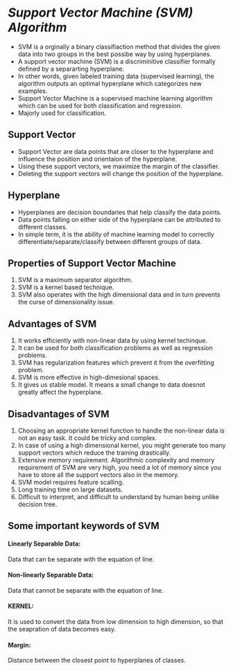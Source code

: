 # _Support Vector Machine (SVM) Algorithm_
* SVM is a orginally a binary classifiaction method that divides the given data into two groups in the best possibe way by using hyperplanes.
* A support vector machine (SVM) is a discriminitive classifier formally defined by a separarting hyperplane.
* In other words, given labeled training data (supervised learning), the algorithm outputs an optimal hyperplane which categorizes new examples.
* Support Vector Machine is a supervised machine learning algorithm which can be used for both classification and regression.
* Majorly used for classification.


## Support Vector
* Support Vector are data points that are closer to the hyperplane and influence the position and orientaion of the hyperplane.
* Using these support vectors, we maximize the margin of the classifier.
* Deleting the support vectors will change the position of the hyperplane.


## Hyperplane
* Hyperplanes are decision boundaries that help classify the data points.
* Data points falling on either side of the hyperplane can be attributed to different classes.
* In simple term, it is the ability of machine learning model to correctly differentiate/separate/classify between different groups of data. 


## Properties of Support Vector Machine
1. SVM is a maximum separator algorithm.
2. SVM is a kernel based technique.
3. SVM also operates with the high dimensional data and in turn prevents the curse of dimensionality issue.


## Advantages of SVM
1. It works efficiently with non-linear data by using kernel techinque.
2. It can be used for both classification problems as well as regression problems.
3. SVM has regularization features which prevent it from the overfitting problem.
4. SVM is more effective in high-dimesional spaces.
5. It gives us stable model. It means a small change to data doesnot greatly affect the hyperplane.


## Disadvantages of SVM
1. Choosing an appropriate kernel function to handle the non-linear data is not an easy task. It could be tricky and complex.
2. In case of using a high dimensional kernel, you might generate too many support vectors which reduce the training drastically.
3. Extensive memory requirement. Algorithmic complexity and memory requirement of SVM are very high, you need a lot of memory since you have to store all the support vectors also in the memory. 
4. SVM model requires feature scalling.
5. Long training time on large datasets.
6. Difficult to interpret, and difficult to understand by human being unlike decision tree.


## Some important keywords of SVM 
#### Linearly Separable Data:
Data that can be separate with the equation of line.

#### Non-linearly Separable Data:
Data that cannot be separate with the equation of line.

#### KERNEL:
It is used to convert the data from low dimension to high dimension, so that the seapration of data becomes easy.

#### Margin:
Distance between the closest point to hyperplanes of classes.

